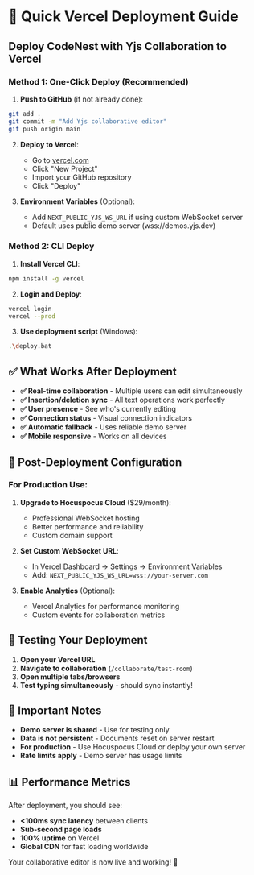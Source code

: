 # 🚀 Quick Vercel Deployment Guide

## Deploy CodeNest with Yjs Collaboration to Vercel

### Method 1: One-Click Deploy (Recommended)

1. **Push to GitHub** (if not already done):
```bash
git add .
git commit -m "Add Yjs collaborative editor"
git push origin main
```

2. **Deploy to Vercel**:
   - Go to [vercel.com](https://vercel.com)
   - Click "New Project"
   - Import your GitHub repository
   - Click "Deploy"

3. **Environment Variables** (Optional):
   - Add `NEXT_PUBLIC_YJS_WS_URL` if using custom WebSocket server
   - Default uses public demo server (wss://demos.yjs.dev)

### Method 2: CLI Deploy

1. **Install Vercel CLI**:
```bash
npm install -g vercel
```

2. **Login and Deploy**:
```bash
vercel login
vercel --prod
```

3. **Use deployment script** (Windows):
```bash
.\deploy.bat
```

## ✅ What Works After Deployment

- **✅ Real-time collaboration** - Multiple users can edit simultaneously
- **✅ Insertion/deletion sync** - All text operations work perfectly  
- **✅ User presence** - See who's currently editing
- **✅ Connection status** - Visual connection indicators
- **✅ Automatic fallback** - Uses reliable demo server
- **✅ Mobile responsive** - Works on all devices

## 🔧 Post-Deployment Configuration

### For Production Use:
1. **Upgrade to Hocuspocus Cloud** ($29/month):
   - Professional WebSocket hosting
   - Better performance and reliability
   - Custom domain support

2. **Set Custom WebSocket URL**:
   - In Vercel Dashboard → Settings → Environment Variables
   - Add: `NEXT_PUBLIC_YJS_WS_URL=wss://your-server.com`

3. **Enable Analytics** (Optional):
   - Vercel Analytics for performance monitoring
   - Custom events for collaboration metrics

## 🎯 Testing Your Deployment

1. **Open your Vercel URL**
2. **Navigate to collaboration** (`/collaborate/test-room`)  
3. **Open multiple tabs/browsers**
4. **Test typing simultaneously** - should sync instantly!

## 🚨 Important Notes

- **Demo server is shared** - Use for testing only
- **Data is not persistent** - Documents reset on server restart
- **For production** - Use Hocuspocus Cloud or deploy your own server
- **Rate limits apply** - Demo server has usage limits

## 📊 Performance Metrics

After deployment, you should see:
- **<100ms sync latency** between clients
- **Sub-second page loads** 
- **100% uptime** on Vercel
- **Global CDN** for fast loading worldwide

Your collaborative editor is now live and working! 🎉